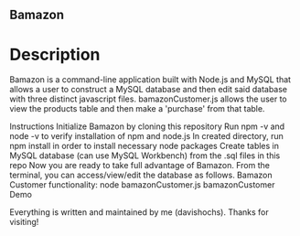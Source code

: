 ## Bamazon
# Description
Bamazon is a command-line application built with Node.js and MySQL that allows a user to construct a 
MySQL database and then edit said database with three distinct javascript files. bamazonCustomer.js allows 
the user to view the products table and then make a 'purchase' from that table. 

Instructions
Initialize Bamazon by cloning this repository
Run npm -v and node -v to verify installation of npm and node.js
In created directory, run npm install in order to install necessary node packages
Create tables in MySQL database (can use MySQL Workbench) from the .sql files in this repo
Now you are ready to take full advantage of Bamazon. From the terminal, you can access/view/edit the database as follows.
Bamazon Customer functionality: node bamazonCustomer.js bamazonCustomer Demo

Everything is written and maintained by me (davishochs). Thanks for visiting!

